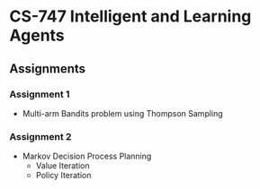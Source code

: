 # CS-747 Intelligent and Learning Agents

## Assignments

### Assignment 1

* Multi-arm Bandits problem using Thompson Sampling

### Assignment 2

* Markov Decision Process Planning
  * Value Iteration
  * Policy Iteration
